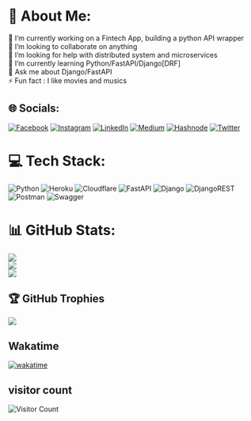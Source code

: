 # 💫 About Me:
🔭 I’m currently working on a Fintech App, building a python API wrapper <br>👯 I’m looking to collaborate on anything <br>🤝 I’m looking for help with distributed system and microservices <br>🌱 I’m currently learning Python/FastAPI/Django[DRF] <br>💬 Ask me about Django/FastAPI <br>⚡ Fun fact : I like movies and musics


## 🌐 Socials:
[![Facebook](https://img.shields.io/badge/Facebook-%231877F2.svg?logo=Facebook&logoColor=white)](https://facebook.com/madvirus) [![Instagram](https://img.shields.io/badge/Instagram-%23E4405F.svg?logo=Instagram&logoColor=white)](https://instagram.com/1madvirus) [![LinkedIn](https://img.shields.io/badge/LinkedIn-%230077B5.svg?logo=linkedin&logoColor=white)](https://linkedin.com/in/madvirus) [![Medium](https://img.shields.io/badge/Medium-12100E?logo=medium&logoColor=white)](https://medium.com/@madvirus ) [![Hashnode](https://img.shields.io/badge/Hashnode-2962FF?style=for-the-badge&logo=hashnode&logoColor=white)](https://madvirus.hashnode.dev) [![Twitter](https://img.shields.io/badge/Twitter-%231DA1F2.svg?logo=Twitter&logoColor=white)](https://twitter.com/1madvirus)

# 💻 Tech Stack:
![Python](https://img.shields.io/badge/python-3670A0?style=for-the-badge&logo=python&logoColor=ffdd54) ![Heroku](https://img.shields.io/badge/heroku-%23430098.svg?style=for-the-badge&logo=heroku&logoColor=white) ![Cloudflare](https://img.shields.io/badge/Cloudflare-F38020?style=for-the-badge&logo=Cloudflare&logoColor=white) ![FastAPI](https://img.shields.io/badge/FastAPI-009688?style=for-the-badge&logo=FastAPI&logoColor=white) ![Django](https://img.shields.io/badge/django-%23092E20.svg?style=for-the-badge&logo=django&logoColor=white) ![DjangoREST](https://img.shields.io/badge/DJANGO-REST-ff1709?style=for-the-badge&logo=django&logoColor=white&color=ff1709&labelColor=gray) ![Postman](https://img.shields.io/badge/Postman-FF6C37?style=for-the-badge&logo=postman&logoColor=white) ![Swagger](https://img.shields.io/badge/-Swagger-%23Clojure?style=for-the-badge&logo=swagger&logoColor=white)
# 📊 GitHub Stats:
![](https://github-readme-stats.vercel.app/api?username=madvirus-ops&theme=dark&hide_border=false&include_all_commits=true&count_private=true)<br/>
![](https://github-readme-streak-stats.herokuapp.com/?user=madvirus-ops&theme=dark&hide_border=false)<br/>
![](https://github-readme-stats.vercel.app/api/top-langs/?username=madvirus-ops&theme=dark&hide_border=false&include_all_commits=true&count_private=true&layout=compact)

## 🏆 GitHub Trophies
![](https://github-profile-trophy.vercel.app/?username=madvirus-ops&theme=apprentice&no-frame=false&no-bg=false&margin-w=4)

## Wakatime
[![wakatime](https://wakatime.com/badge/user/30afd768-59dc-4441-9443-f270c48f74f8.svg)](https://wakatime.com/@30afd768-59dc-4441-9443-f270c48f74f8)


## visitor count 
![Visitor Count](https://profile-counter.glitch.me/madvirus-ops/count.svg)
